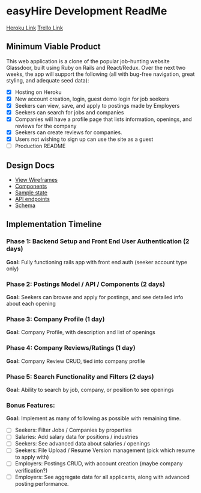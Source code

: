 # easyHire Development ReadMe

[Heroku Link](easyhire.herokuapp.com)
[Trello Link](https://trello.com/b/5u81Jng8)

## Minimum Viable Product

This web application is a clone of the popular job-hunting website Glassdoor,
built using Ruby on Rails and React/Redux. Over the next two weeks, the app will
support the following (all with bug-free navigation, great styling, and adequate seed data):

- [x] Hosting on Heroku
- [x] New account creation, login, guest demo login for job seekers
- [x] Seekers can view, save, and apply to postings made by Employers
- [x] Seekers can search for jobs and companies
- [x] Companies will have a profile page that lists information, openings, and reviews for the company
- [x] Seekers can create reviews for companies.
- [x] Users not wishing to sign up can use the site as a guest
- [ ] Production README

## Design Docs

- [View Wireframes](docs/wireframes)
- [Components](docs/components)
- [Sample state](docs/sample-state.md)
- [API endpoints](docs/api-endpoints.md)
- [Schema](docs/schema.md)

## Implementation Timeline

### Phase 1: Backend Setup and Front End User Authentication (2 days)
**Goal:** Fully functioning rails app with front end auth (seeker account type only)
### Phase 2: Postings Model / API / Components (2 days)
**Goal:** Seekers can browse and apply for postings, and see detailed info about each opening
### Phase 3: Company Profile (1 day)
**Goal:** Company Profile, with description and list of openings
### Phase 4: Company Reviews/Ratings (1 day)
**Goal:** Company Review CRUD, tied into company profile
### Phase 5: Search Functionality and Filters (2 days)
**Goal:** Ability to search by job, company, or position to see openings
### Bonus Features:
**Goal:** Implement as many of following as possible with remaining time.
- [ ] Seekers: Filter Jobs / Companies by properties
- [ ] Salaries: Add salary data for positions / industries
- [ ] Seekers: See advanced data about salaries / openings
- [ ] Seekers: File Upload / Resume Version management (pick which resume to apply with)
- [ ] Employers: Postings CRUD, with account creation (maybe company verification?)
- [ ] Employers: See aggregate data for all applicants, along with advanced posting performance.
